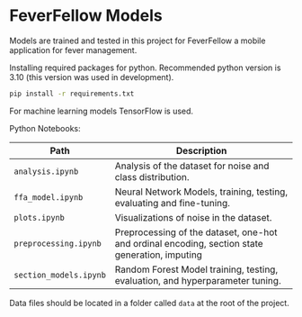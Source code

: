 # FeverFellow Models

Models are trained and tested in this project for FeverFellow a mobile application for fever management.

Installing required packages for python. Recommended python version is 3.10 (this version was used in development).

```bash
pip install -r requirements.txt
```

For machine learning models TensorFlow is used.

Python Notebooks:

| Path  | Description  |
|---|---|
| `analysis.ipynb`  | Analysis of the dataset for noise and class distribution.  |
| `ffa_model.ipynb` | Neural Network Models, training, testing, evaluating and fine-tuning. |
| `plots.ipynb` | Visualizations of noise in the dataset. |
| `preprocessing.ipynb` | Preprocessing of the dataset, one-hot and ordinal encoding, section state generation, imputing |
| `section_models.ipynb` | Random Forest Model training, testing, evaluation, and hyperparameter tuning. |

Data files should be located in a folder called `data` at the root of the project.
